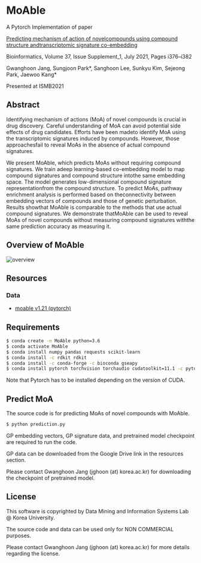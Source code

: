 # MoAble

A Pytorch Implementation of paper

[Predicting mechanism of action of novelcompounds using compound structure andtranscriptomic signature co-embedding](https://doi.org/10.1093/bioinformatics/btab275)

Bioinformatics, Volume 37, Issue Supplement_1, July 2021, Pages i376–i382

Gwanghoon Jang, Sungjoon Park*, Sanghoon Lee, Sunkyu Kim, Sejeong Park, Jaewoo Kang* 

Presented at ISMB2021

## Abstract

Identifying mechanism of actions (MoA) of novel compounds is crucial in drug discovery. Careful understanding of MoA can avoid potential side effects of drug candidates. Efforts have been madeto identify MoA using the transcriptomic signatures induced by compounds. However, those approachesfail to reveal MoAs in the absence of actual compound signatures.

We present MoAble, which predicts MoAs without requiring compound signatures. We train adeep learning-based co-embedding model to map compound signatures and compound structure intothe same embedding space. The model generates low-dimensional compound signature representationfrom the compound structure. To predict MoAs, pathway enrichment analysis is performed based on theconnectivity between embedding vectors of compounds and those of genetic perturbation. Results showthat MoAble is comparable to the methods that use actual compound signatures. We demonstrate thatMoAble can be used to reveal MoAs of novel compounds without measuring compound signatures withthe same prediction accuracy as measuring it.

## Overview of MoAble

![overview](https://user-images.githubusercontent.com/56992294/106699777-dbf52a80-6626-11eb-824a-cf41530380d5.png)

## Resources

### Data
- [moable v1.21 (pytorch)](https://drive.google.com/drive/folders/1ZDerqTBeRvSWPshfODixjjvafpjjF9Mh?usp=sharing)


## Requirements

```bash
$ conda create -n MoAble python=3.6
$ conda activate MoAble
$ conda install numpy pandas requests scikit-learn
$ conda install -c rdkit rdkit
$ conda install -c conda-forge -c bioconda gseapy
$ conda install pytorch torchvision torchaudio cudatoolkit=11.1 -c pytorch -c nvidia
```
Note that Pytorch has to be installed depending on the version of CUDA.

## Predict MoA

The source code is for predicting MoAs of novel compounds with MoAble.

```bash
$ python prediction.py 
```

GP embedding vectors, GP signature data, and pretrained model checkpoint are required to run the code. 

GP data can be downloaded from the Google Drive link in the resources section. 

Please contact Gwanghoon Jang (jghoon (at) korea.ac.kr) for downloading the checkpoint of pretrained model.

## License

This software is copyrighted by Data Mining and Information Systems Lab @ Korea University.

The source code and data can be used only for NON COMMERCIAL purposes. 

Please contact Gwanghoon Jang (jghoon (at) korea.ac.kr) for more details regarding the license.
